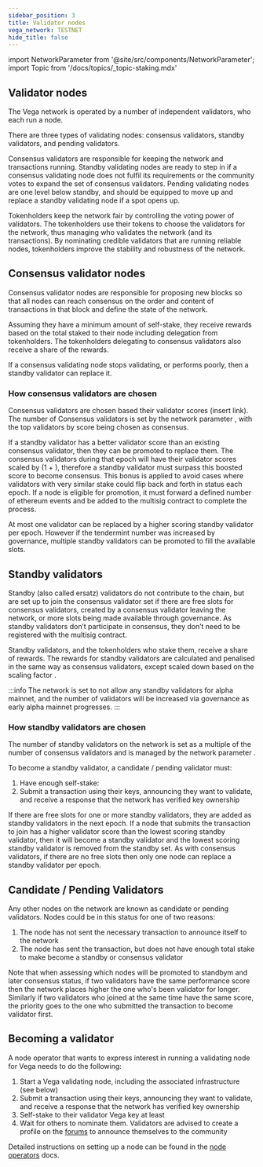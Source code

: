 ```yaml
---
sidebar_position: 3
title: Validator nodes
vega_network: TESTNET
hide_title: false
---
```


import NetworkParameter from '@site/src/components/NetworkParameter';
import Topic from '/docs/topics/_topic-staking.mdx'

## Validator nodes
The Vega network is operated by a number of independent validators, who each run a node. 

There are three types of validating nodes: consensus validators, standby validators, and pending validators. 

Consensus validators are responsible for keeping the network and transactions running. Standby validating nodes are ready to step in if a consensus validating node does not fulfil its requirements or the community votes to expand the set of consensus validators. Pending validating nodes are one level below standby, and should be equipped to move up and replace a standby validating node if a spot opens up.

Tokenholders keep the network fair by controlling the voting power of validators. The tokenholders use their tokens to choose the validators for the network, thus managing who validates the network (and its transactions). By nominating credible validators that are running reliable nodes, tokenholders improve the stability and robustness of the network. 

## Consensus validator nodes
Consensus validator nodes are responsible for proposing new blocks so that all nodes can reach consensus on the order and content of transactions in that block and define the state of the network. 

Assuming they have a minimum amount of self-stake, they receive rewards based on the total staked to their node including delegation from tokenholders. The tokenholders delegating to consensus validators also receive a share of the rewards.

If a consensus validating node stops validating, or performs poorly, then a standby validator can replace it.

### How consensus validators are chosen
Consensus validators are chosen based their validator scores (insert link). The number of Consensus validators is set by the network parameter <NetworkParameter frontMatter={frontMatter} param="network.validators.tendermint.number" />, with the top validators by score being chosen as consensus.

If a standby validator has a better validator score than an existing consensus validator, then they can be promoted to replace them.  The consensus validators during that epoch will have their validator scores scaled by (1 + <NetworkParameter frontMatter={frontMatter} param="network.validators.incumbentBonus" hideName={true} />), therefore a standby validator must surpass this boosted score to become consensus.  This bonus is applied to avoid cases where validators with very similar stake could flip back and forth in status each epoch. If a node is eligible for promotion, it must forward a defined number of ethereum events and be added to the multisig contract to complete the process.

At most one validator can be replaced by a higher scoring standby validator per epoch.  However if the tendermint number was increased by governance, multiple standby validators can be promoted to fill the available slots. 

## Standby validators
Standby (also called ersatz) validators do not contribute to the chain, but are set up to join the consensus validator set if there are free slots for consensus validators, created by a consensus validator leaving the network, or more slots being  made available through governance. As standby validators don’t participate in consensus, they don’t need to be registered with the multisig contract.

Standby validators, and the tokenholders who stake them, receive a share of rewards. The rewards for standby validators are calculated and penalised in the same way as consensus validators, except scaled down based on the scaling factor  <NetworkParameter frontMatter={frontMatter} param="network.validators.ersatz.rewardFactor" />.  

:::info 
The network is set to not allow any standby validators for alpha mainnet, and the number of validators will be increased via governance as early alpha mainnet progresses.
:::

### How standby validators are chosen
The number of standby validators on the network is set as a multiple of the number of consensus validators and is managed by the network parameter <NetworkParameter frontMatter={frontMatter} param="network.validators.ersatz.multipleOfTendermintValidators" />. 

To become a standby validator, a candidate / pending validator must:

1. Have enough self-stake: <NetworkParameter frontMatter={frontMatter} param="reward.staking.delegation.minimumValidatorStake" formatter="governanceToken" suffix="tokens" hideName={true} /> 
2. Submit a transaction using their keys, announcing they want to validate, and receive a response that the network has verified key ownership

If there are free slots for one or more standby validators, they are added as standby validators in the next epoch. If a node that submits the transaction to join has a higher validator score than the lowest scoring standby validator, then it will become a standby validator and the lowest scoring standby validator is removed from the standby set.  As with consensus validators, if there are no free slots then only one node can replace a standby validator per epoch.

## Candidate / Pending Validators
Any other nodes on the network are known as candidate or pending validators.  Nodes could be in this status for one of two reasons:

1. The node has not sent the necessary transaction to announce itself to the network
2. The node has sent the transaction, but does not have enough total stake to make become a standby or consensus validator 

Note that when assessing which nodes will be promoted to standbym and later consensus status, if two validators have the same performance score then the network places higher the one who's been validator for longer.  Similarly if two validators who joined at the same time have the same score, the priority goes to the one who submitted the transaction to become validator first.

## Becoming a validator

A node operator that wants to express interest in running a validating node for Vega needs to do the following: 

1. Start a Vega validating node, including the associated infrastructure (see below)
2. Submit a transaction using their keys, announcing they want to validate, and receive a response that the network has verified key ownership
3. Self-stake to their validator Vega key at least <NetworkParameter frontMatter={frontMatter} param="reward.staking.delegation.minimumValidatorStake" formatter="governanceToken" suffix="tokens" hideName={true} />  
4. Wait for others to nominate them. Validators are advised to create a profile on the [forums](https://community.vega.xyz/c/mainnet-validator-candidates/23) to announce themselves to the community  

Detailed instructions on setting up a node can be found in the [node operators](https://docs.vega.xyz/testnet/node-operators) docs.

